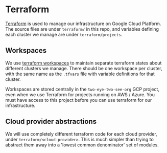 # Terraform

[Terraform](https://www.terraform.io/) is used to manage our infrastructure
on Google Cloud Platform. The source files are under `terraform/` in this repo,
and variables defining each cluster we manage are under `terraform/projects`.

## Workspaces

We use [terraform workspaces](https://www.terraform.io/docs/language/state/workspaces.html)
to maintain separate terraform states about different clusters we manage.
There should be one workspace per cluster, with the same name as the `.tfvars`
file with variable definitions for that cluster.

Workspaces are stored centrally in the `two-eye-two-see-org` GCP project, even
when we use Terraform for projects running on AWS / Azure. You must have
access to this project before you can use terraform for our infrastructure.

## Cloud provider abstractions

We will use completely different terraform code for each cloud provider,
under `terraform/<cloud-provider>`. This is much simpler than trying to abstract
them away into a 'lowest common denominator' set of modules.